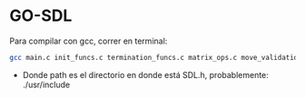 # GO-SDL
Para compilar con gcc, correr en terminal:

```bash
gcc main.c init_funcs.c termination_funcs.c matrix_ops.c move_validation.c bit_ops.c player_input_processing.c rendering.c game_stats_funcs.c game_states.c buttons.c game_saving.c bot.c -o main -Ipath -lSDL2 -lSDL2_ttf -lm
```

- Donde path es el directorio en donde está SDL.h, probablemente: ./usr/include
